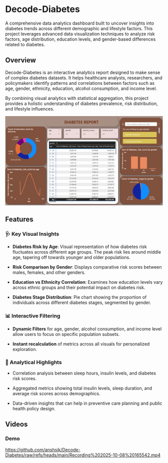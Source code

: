 # Decode-Diabetes

A comprehensive data analytics dashboard built to uncover insights into diabetes trends across different demographic and lifestyle factors. This project leverages advanced data visualization techniques to analyze risk factors, age distribution, education levels, and gender-based differences related to diabetes.

## Overview
Decode-Diabetes is an interactive analytics report designed to make sense of complex diabetes datasets. It helps healthcare analysts, researchers, and policymakers identify patterns and correlations between factors such as age, gender, ethnicity, education, alcohol consumption, and income level.

By combining visual analytics with statistical aggregation, this project provides a holistic understanding of diabetes prevalence, risk distribution, and lifestyle influences.

<img src="dashboard.png"/>

## Features

### 🩺 Key Visual Insights
- **Diabetes Risk by Age**: Visual representation of how diabetes risk fluctuates across different age groups. The peak risk lies around middle age, tapering off towards younger and older populations.

- **Risk Comparison by Gender**: Displays comparative risk scores between males, females, and other genders.

- **Education vs Ethnicity Correlation**: Examines how education levels vary across ethnic groups and their potential impact on diabetes risk.

- **Diabetes Stage Distribution**: Pie chart showing the proportion of individuals across different diabetes stages, segmented by gender.

### 📊 Interactive Filtering
- **Dynamic Filters** for age, gender, alcohol consumption, and income level allow users to focus on specific population subsets.

- **Instant recalculation** of metrics across all visuals for personalized exploration.

### 🧠 Analytical Highlights
- Correlation analysis between sleep hours, insulin levels, and diabetes risk scores.

- Aggregated metrics showing total insulin levels, sleep duration, and average risk scores across demographics.

- Data-driven insights that can help in preventive care planning and public health policy design.

## Videos
### Demo

https://github.com/anshsik/Decode-Diabetes/raw/refs/heads/main/Recording%202025-10-08%20165542.mp4
